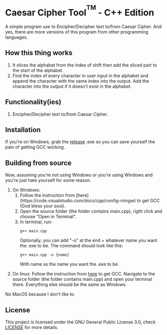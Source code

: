 # Caesar Cipher Tool<sup><sup>TM</sup></sup> - C++ Edition
A simple program use to Encipher/Decipher text to/from Caesar Cipher. And yes, there are more versions of this program from other programming languages.

## How this thing works
1. It slices the alphabet from the index of shift then add the sliced part to the start of the alphabet.
2. Find the index of every character in user input in the alphabet and append the character with the same index into the output. Add the character into the output if it doesn't exist in the alphabet.

## Functionality(ies)
1. Encipher/Decipher text to/from Caesar Cipher.

## Installation
If you're on Windows, grab the [release](https://github.com/uwungu01-rep/caesar-cipher-tool-cpp.edition/releases/tag/tag) .exe so you can save yourself the pain of getting GCC working.

## Building from source
Now, assuming you're not using Windows or you're using Windows and you're just hate yourself for some reason.
<ol tpye="1">
    <li>
        On Windows:
        <ol type=I">
            <li>
                Follow the instruction from [here](https://code.visualstudio.com/docs/cpp/config-mingw) to get GCC (God bless your soul).
            </li>
            <li>
                Open the source folder (the folder contains main.cpp), right click and choose "Open in Terminal".
            </li>
            <li>
                In terminal, run:
                
```
g++ main.cpp
```
Optionally, you can add "-o" at the end + whatever name you want the .exe to be. The command should look like this:
```
g++ main.cpp -o {name}
```
With name as the name you want the .exe to be.
            </li>
        </ol>
    </li>
    <li>
        On linux: Follow the instruction from [here](https://code.visualstudio.com/docs/cpp/config-linux) to get GCC. Navigate to the source folder (the folder contains main.cpp) and open your terminal there. Everything else should be the same as Windows.
    </li>
</ol>
No MacOS because I don't like to.

## License
This project is licensed under the GNU General Public License 3.0, check [LICENSE](LICENSE) for more details.
